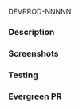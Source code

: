 DEVPROD-NNNNN
<!-- Does this PR need a 🔵Spruce or 🟢Parsley label? -->

### Description
<!-- add description, context, thought process, etc -->

### Screenshots
<!-- add screenshots of visible changes -->

### Testing
<!-- add a description of how you tested it -->

### Evergreen PR
<!-- link to a corresponding Evergreen PR if applicable -->
